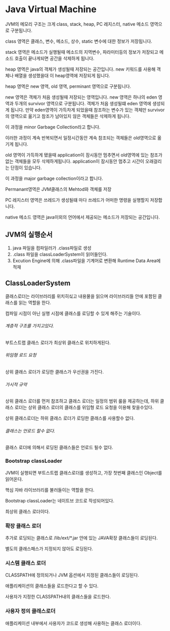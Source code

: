 # Java Virtual Machine

JVM의 메모리 구조는 크게 class, stack, heap, PC 레지스터, native 메소드 영역으로 구분됩니다.

class 영역은 클래스, 변수, 메소드, 상수, static 변수에 대한 정보가 저장됩니다.

stack 영역은 메소드가 실행될때 메소드의 지역변수, 파라미터등의 정보가 저장되고 메소드 호출이 끝나게되면 공간을 삭제하게 됩니다.

heap 영역은 java의 객체가 생성될때 저장되는 공간입니다. new 키워드를 사용해 객체나 배열을 생성했을대
이 heap영역에 저장되게 됩니다.

heap 영역은 new 영역, old 영역, perminant 영역으로 구분됩니다.

new 영역은 객체가 처음 생성될때 저장되는 영역입니다.
new 영역은 하나의 eden 영역과 두개의 survivor 영역으로 구분됩니다. 
객체가 처음 생성될떄 eden 영역에 생성되게 됩니다. 만약 eden영역이 가득차게 되었을때 참조하는 변수가 있는 객체만
survivor의 영역으로 옮기고 참조가 남아있지 않은 객체들은 삭제하게 됩니다. 

이 과정을 minor Garbage Collection라고 합니다.

이러한 과정이 계속 반복되면서 일정시간동안 계속 참조되는 객체들은 old영역으로 옮기게 됩니다.

old 영역이 가득하게 됐을때 application이 잠시동안 멈추면서 old영역에 있는 참조가 없는 객체들을 모두 삭제하게됩니다.
application이 잠시동안 멈추고 시간이 오래걸리는 단점이 있습니다. 

이 과정을 major garbage collection이라고 합니다.

Permanant영역은 JVM클래스의 Mehtod와 객체를 저장

PC 레지스터 영역은 쓰레드가 생성될떄 마다 쓰레드가 어떠한 명령을 실행할지 저장합니다.

native 메소드 영역은 java이외의 언어에서 제공되는 메소드가 저장되는 공간입니다.

## JVM의 실행순서
1. java 파일을 컴파일러가 .class파일로 생성
2. .class 파일을 classLoaderSystem이 읽어들인다.
3. Excution Engine에 의해 .class파일을 기계어로 변환해 Runtime Data Area에 적재

## ClassLoaderSystem
클래스로더는 라이브러리를 위치히싴고 내용물을 읽으며 라이브러리들 안에 포함된 클래스를 읽는 역할을 한다.

컴파일 시점이 아닌 실행 시점에 클래스를 로딩할 수 있게 해주는 기술이다.

###### 계층적 구조를 가지고있다.
부트스트랩 클래스 로더가 최상위 클래스로 위치하게된다.

###### 위임형 로드 요청
상위 클래스 로더가 로딩한 클래스가 우선권을 가진다.

###### 가시적 규약
상위 클래스 로더를 먼저 참조하고 클래스 로더는 일정의 범위 룰을 제공하는데, 하위 클래스 로더는 상위 클래스 로더의 클래스를 위임형 로드 요청을 이용해 찾을수있다.

상위 클래스로더는 하위 클래스 로더가 로딩한 클래스를 사용할수 없다.

###### 클래스는 언로드 할수 없다.
클래스 로더에 의해서 로딩된 클래스들은 언로드 될수 없다.

### Bootstrap classLoader
JVM이 실행되면 부트스트랩 클래스로더를 생성하고, 가장 첫번째 클래스인 Object를 읽어온다.

핵심 자바 라이브러리를 불러들이는 역할을 한다.

Bootstrap classLoader는 네이트브 코드로 작성되어있다.

최상위 클래스 로더이다.

### 확장 클래스 로더
추가로 로딩되는 클래스로 /lib/ext/*.jar 안에 있는 JAVA확장 클래스들이 로딩된다.

별도의 클래스패스가 지정되지 않아도 로딩된다.

### 시스템 클래스 로더
CLASSPATH에 정의되거나 JVM 옵션에서 지정된 클래스들이 로딩된다.

애플리케이션의 클래스들을 로드한다고 할 수 있다.

사용자가 지정한 CLASSPATH내의 클래스들을 로드한다.

### 사용자 정의 클래스로더
애플리케이션 내부에서 사용자가 코드로 생성해 사용하는 클래스 로더이다.